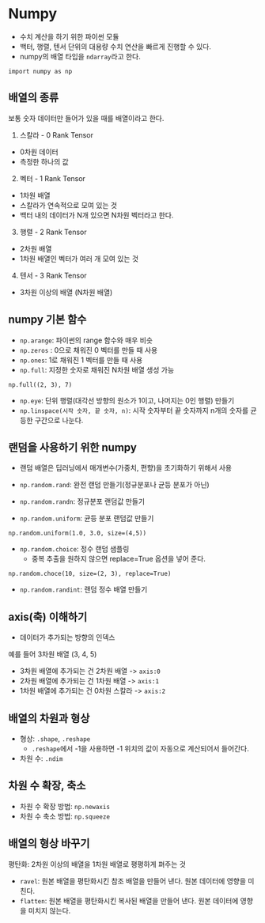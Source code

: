 # Numpy

- 수치 계산을 하기 위한 파이썬 모듈
- 백터, 행렬, 텐서 단위의 대용량 수치 연산을 빠르게 진행할 수 있다.
- numpy의 배열 타입을 `ndarray`라고 한다.

```
import numpy as np
```



## 배열의 종류

보통 숫자 데이터만 들어가 있을 때를 배열이라고 한다.



1. 스칼라 - 0 Rank Tensor

- 0차원 데이터
- 측정한 하나의 값



2. 벡터 - 1 Rank Tensor

- 1차원 배열
- 스칼라가 연속적으로 모여 있는 것
- 백터 내의 데이터가 N개 있으면 N차원 벡터라고 한다.



3. 행렬 - 2 Rank Tensor

- 2차원 배열
- 1차원 배열인 벡터가 여러 개 모여 있는 것



4. 텐서 - 3 Rank Tensor

- 3차원 이상의 배열 (N차원 배열)



## numpy 기본 함수

- `np.arange`: 파이썬의 range 함수와 매우 비슷
- `np.zeros` : 0으로 채워진 0 벡터를 만들 때 사용
- `np.ones`: 1로 채워진 1 벡터를 만들 때 사용
- `np.full`: 지정한 숫자로 채워진 N차원 배열 생성 가능

```
np.full((2, 3), 7)
```

- `np.eye`: 단위 행렬(대각선 방향의 원소가 1이고, 나머지는 0인 행렬) 만들기
- `np.linspace(시작 숫자, 끝 숫자, n)`: 시작 숫자부터 끝 숫자까지 n개의 숫자를 균등한 구간으로 나눈다.



## 랜덤을 사용하기 위한 numpy

- 랜덤 배열은 딥러닝에서 매개변수(가중치, 편향)을 초기화하기 위해서 사용



- `np.random.rand`: 완전 랜덤 만들기(정규분포나 균등 분포가 아닌)
- `np.random.randn`: 정규분포 랜덤값 만들기
- `np.random.uniform`: 균등 분포 랜덤값 만들기

```
np.random.uniform(1.0, 3.0, size=(4,5))
```

- `np.random.choice`: 정수 랜덤 샘플링
  - 중복 추출을 원하지 않으면 replace=True 옵션을 넣어 준다.

```
np.random.choce(10, size=(2, 3), replace=True)
```

- `np.random.randint`: 랜덤 정수 배열 만들기



## axis(축) 이해하기

- 데이터가 추가되는 방향의 인덱스



예를 들어 3차원 배열 (3, 4, 5)

- 3차원 배열에 추가되는 건 2차원 배열 -> `axis:0`
- 2차원 배열에 추가되는 건 1차원 배열 -> `axis:1`
- 1차원 배열에 추가되는 건 0차원 스칼라 -> `axis:2`



 ## 배열의 차원과 형상

- 형상: `.shape`, `.reshape`
  - `.reshape`에서 -1을 사용하면 -1 위치의 값이 자동으로 계산되어서 들어간다.
- 차원 수: `.ndim`



## 차원 수 확장, 축소

- 차원 수 확장 방법: `np.newaxis`
- 차원 수 축소 방법: `np.squeeze`



## 배열의 형상 바꾸기

평탄화: 2차원 이상의 배열을 1차원 배열로 평평하게 펴주는 것



- `ravel`: 원본 배열을 평탄화시킨 참조 배열을 만들어 낸다. 원본 데이터에 영향을 미친다.
- `flatten`: 원본 배열을 평탄화시킨 복사된 배열을 만들어 낸다. 원본 데이터에 영향을 미치지 않는다.